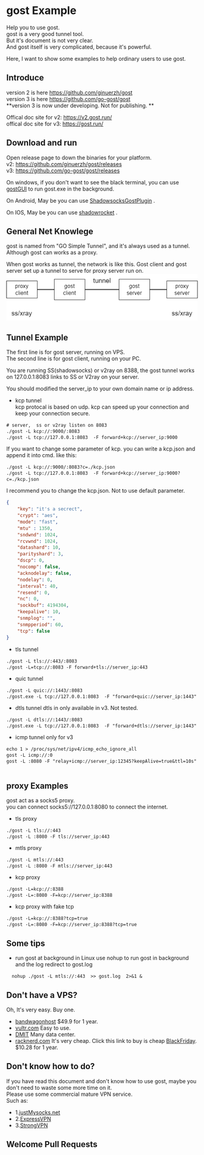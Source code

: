 
# gost Example
Help you to use gost.  
gost is a very good tunnel tool.  
But it's document is not very clear.  
And gost itself is very complicated, because it's powerful.  

Here, I want to show some examples to help ordinary users to use gost.  


## Introduce
version 2 is here https://github.com/ginuerzh/gost  
version 3 is here https://github.com/go-gost/gost  
**version 3 is now under developing. Not for publishing. **

Offical doc site for v2: https://v2.gost.run/  
offical doc site for v3: https://gost.run/


## Download and run
Open release page to down the binaries for your platform.  
v2: https://github.com/ginuerzh/gost/releases  
v3: https://github.com/go-gost/gost/releases

On windows, if you don't want to see the black terminal, you can use [gostGUI](https://github.com/woodlyer/gostGUI) to run gost.exe in the background. 

On Android, May be you can use [ShadowsocksGostPlugin](https://github.com/segfault-bilibili/ShadowsocksGostPlugin) .

On IOS, May be you can use [shadowrocket](https://www.applevis.com/apps/ios/utilities/shadowrocket) .


## General Net Knowlege

gost is named from "GO Simple Tunnel", and it's always used as a tunnel.  
Although gost can works as a proxy.  

When gost works as tunnel, the network is like this.
Gost client and gost server set up a tunnel to serve for proxy server run on.
![net](./tunnel.png)


## Tunnel Example

The first line is for gost server, running on VPS.  
The second line is for gost client, running on your PC.

You are running SS(shadowsocks) or v2ray on 8388, the gost tunnel works on 127.0.0.1:8083 links to SS or V2ray on your server.  

You should modified the server_ip to your own domain name or ip address. 

- kcp tunnel  
kcp protocal is based on udp. kcp can speed up your connection and keep your connection secure.

```
# server,  ss or v2ray listen on 8083 
./gost -L kcp://:9000/:8083 
./gost -L tcp://127.0.0.1:8083  -F forward+kcp://server_ip:9000
```
If you want to change some parameter of kcp. you can write a kcp.json and append it into cmd.  like this:  
```
./gost -L kcp://:9000/:8083?c=./kcp.json 
./gost -L tcp://127.0.0.1:8083  -F forward+kcp://server_ip:9000?c=./kcp.json
```

I recommend you to change the kcp.json. Not to use default parameter.

``` json
{
    "key": "it's a secrect",
    "crypt": "aes",
    "mode": "fast",
    "mtu" : 1350,
    "sndwnd": 1024,
    "rcvwnd": 1024,
    "datashard": 10,
    "parityshard": 3,
    "dscp": 0,
    "nocomp": false,
    "acknodelay": false,
    "nodelay": 0,
    "interval": 40,
    "resend": 0,
    "nc": 0,
    "sockbuf": 4194304,
    "keepalive": 10,
    "snmplog": "",
    "snmpperiod": 60,
    "tcp": false
}
```




- tls tunnel

```
./gost -L tls://:443/:8083
./gost -L=tcp://:8083 -F forward+tls://server_ip:443
```


- quic tunnel
```
./gost -L quic://:1443/:8083
./gost.exe -L tcp://127.0.0.1:8083  -F "forward+quic://server_ip:1443"
```

- dtls tunnel
dtls in only available in v3. Not tested.
```
./gost -L dtls://:1443/:8083
./gost.exe -L tcp://127.0.0.1:8083  -F "forward+dtls://server_ip:1443"
```

- icmp tunnel  only for v3
```
echo 1 > /proc/sys/net/ipv4/icmp_echo_ignore_all
gost -L icmp://:0
gost -L :8080 -F "relay+icmp://server_ip:12345?keepAlive=true&ttl=10s"


```

## proxy Examples

gost act as a socks5 proxy.  
you can connect socks5://127.0.0.1:8080 to connect the internet.
- tls proxy
```
./gost -L tls://:443
./gost -L :8080 -F tls://server_ip:443
```

- mtls proxy
```
./gost -L mtls://:443
./gost -L :8080 -F mtls://server_ip:443
```

- kcp proxy
```
./gost -L=kcp://:8388
./gost -L=:8080 -F=kcp://server_ip:8388
```

- kcp proxy with fake tcp
```
./gost -L=kcp://:8388?tcp=true
./gost -L=:8080 -F=kcp://server_ip:8388?tcp=true
```


## Some tips

- run gost at background in Linux
use nohup to run gost in background and the log redirect to gost.log  
``` 
  nohup ./gost -L mtls://:443  >> gost.log  2>&1 &
```














## Don't have a VPS?
Oh, It's very easy. Buy one.

- [bandwagonhost](https://bandwagonhost.com/aff.php?aff=56257)   $49.9 for 1 year.
- [vultr.com](https://www.vultr.com/?ref=7621285)  Easy to use.
- [DMIT](https://www.dmit.io/)   Many data center.
- [racknerd.com](https://my.racknerd.com/aff.php?aff=3278) It's very cheap. Click this link to buy  is cheap [BlackFriday](https://www.racknerd.com/BlackFriday/).  $10.28 for 1 year.







## Don't know how to do?
If you have read this document and don't know how to use gost, maybe  you don't need to waste some more time on it.  
Please use some commercial mature VPN service.   
Such as:
- 1.[justMysocks.net](https://justmysocks.net/members/aff.php?aff=24386)   
- 2.[ExpressVPN](https://www.expressvpn.com/) 
- 3.[StrongVPN](https://www.strongvpn.com) 





## Welcome Pull Requests







